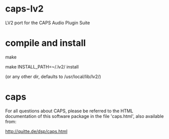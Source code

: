 caps-lv2
========

LV2 port for the CAPS Audio Plugin Suite

compile and install
===================

make

make INSTALL_PATH=~/.lv2/ install

(or any other dir, defaults to /usr/local/lib/lv2/)

caps
====

For all questions about CAPS, please be referred to the HTML documentation of this software package in the file 'caps.html', also available from:
 
http://quitte.de/dsp/caps.html

